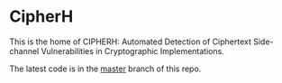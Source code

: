 # CipherH
This is the home of CIPHERH: Automated Detection of Ciphertext Side-channel Vulnerabilities in Cryptographic Implementations.

The latest code is in the [master](https://github.com/Sen-Deng/CipherH/tree/master) branch of this repo. 
